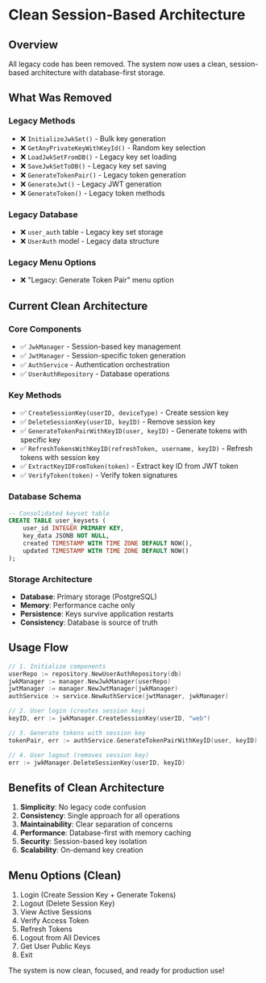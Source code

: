 # Clean Session-Based Architecture

## Overview

All legacy code has been removed. The system now uses a clean, session-based architecture with database-first storage.

## What Was Removed

### Legacy Methods
- ❌ `InitializeJwkSet()` - Bulk key generation
- ❌ `GetAnyPrivateKeyWithKeyId()` - Random key selection
- ❌ `LoadJwkSetFromDB()` - Legacy key set loading
- ❌ `SaveJwkSetToDB()` - Legacy key set saving
- ❌ `GenerateTokenPair()` - Legacy token generation
- ❌ `GenerateJwt()` - Legacy JWT generation
- ❌ `GenerateToken()` - Legacy token methods

### Legacy Database
- ❌ `user_auth` table - Legacy key set storage
- ❌ `UserAuth` model - Legacy data structure

### Legacy Menu Options
- ❌ "Legacy: Generate Token Pair" menu option

## Current Clean Architecture

### Core Components
- ✅ `JwkManager` - Session-based key management
- ✅ `JwtManager` - Session-specific token generation
- ✅ `AuthService` - Authentication orchestration
- ✅ `UserAuthRepository` - Database operations

### Key Methods
- ✅ `CreateSessionKey(userID, deviceType)` - Create session key
- ✅ `DeleteSessionKey(userID, keyID)` - Remove session key
- ✅ `GenerateTokenPairWithKeyID(user, keyID)` - Generate tokens with specific key
- ✅ `RefreshTokensWithKeyID(refreshToken, username, keyID)` - Refresh tokens with session key
- ✅ `ExtractKeyIDFromToken(token)` - Extract key ID from JWT token
- ✅ `VerifyToken(token)` - Verify token signatures

### Database Schema
```sql
-- Consolidated keyset table
CREATE TABLE user_keysets (
    user_id INTEGER PRIMARY KEY,
    key_data JSONB NOT NULL,
    created TIMESTAMP WITH TIME ZONE DEFAULT NOW(),
    updated TIMESTAMP WITH TIME ZONE DEFAULT NOW()
);
```

### Storage Architecture
- **Database**: Primary storage (PostgreSQL)
- **Memory**: Performance cache only
- **Persistence**: Keys survive application restarts
- **Consistency**: Database is source of truth

## Usage Flow

```go
// 1. Initialize components
userRepo := repository.NewUserAuthRepository(db)
jwkManager := manager.NewJwkManager(userRepo)
jwtManager := manager.NewJwtManager(jwkManager)
authService := service.NewAuthService(jwtManager, jwkManager)

// 2. User login (creates session key)
keyID, err := jwkManager.CreateSessionKey(userID, "web")

// 3. Generate tokens with session key
tokenPair, err := authService.GenerateTokenPairWithKeyID(user, keyID)

// 4. User logout (removes session key)
err := jwkManager.DeleteSessionKey(userID, keyID)
```

## Benefits of Clean Architecture

1. **Simplicity**: No legacy code confusion
2. **Consistency**: Single approach for all operations
3. **Maintainability**: Clear separation of concerns
4. **Performance**: Database-first with memory caching
5. **Security**: Session-based key isolation
6. **Scalability**: On-demand key creation

## Menu Options (Clean)

1. Login (Create Session Key + Generate Tokens)
2. Logout (Delete Session Key)
3. View Active Sessions
4. Verify Access Token
5. Refresh Tokens
6. Logout from All Devices
7. Get User Public Keys
8. Exit

The system is now clean, focused, and ready for production use!